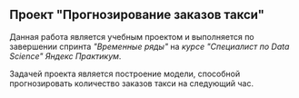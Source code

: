 ## Проект "Прогнозирование заказов такси"
Данная работа является учебным проектом и выполняется по завершении спринта _"Временные ряды"_ на _курсе "Специалист по Data Science" Яндекс Практикум_.  

Задачей проекта является построение модели, способной прогнозировать количество заказов такси на следующий час.
